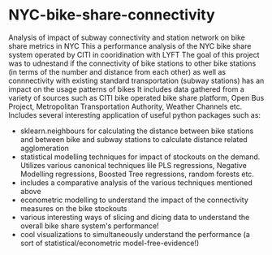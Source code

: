 # NYC-bike-share-connectivity
Analysis of impact of subway connectivity and station network on bike share metrics in NYC
This a performance analysis of the NYC bike share system operated by CITI in cooridination with LYFT
The goal of this project was to udnestand if the connectivity of bike stations to other bike stations (in terms of the number and distance from each other) as well as connnectivity with existing standard transportation (subway stations) has an impact on the usage patterns of bikes
It includes data gathered from a variety of sources such as CITI bike operated bike share platform, Open Bus Project, Metropolitan Transportation Authority, Weather Channels etc.
Includes several interesting application of useful python packages such as:
- sklearn.neighbours for calculating the distance between bike stations and between bike and subway stations to calculate distance related agglomeration
- statistical modelling techniques for impact of stockouts on the demand. Utilizes various canonical techniques lile PLS regressions, Negative Modelling regressions, Boosted Tree regressions, random forests etc.
- includes a comparative analysis of the various techniques mentioned above
- econometric modelling to understand the impact of the connectivity measures on the bike stockouts
- various interesting ways of slicing and dicing data to understand the overall bike share system's performance!
- cool visualizations to simultaneously understand the performance (a sort of statistical/econometric model-free-evidence!)
